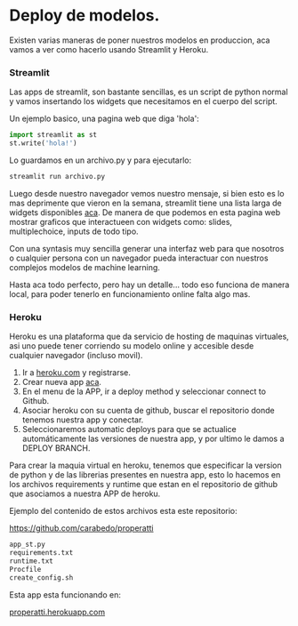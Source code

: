 # Deploy de modelos.

Existen varias maneras de poner nuestros modelos en produccion, aca vamos a ver como hacerlo usando Streamlit y Heroku.
 

### Streamlit

Las apps de streamlit, son bastante sencillas, es un script de python normal y vamos insertando los widgets que necesitamos en el cuerpo del script. 

Un ejemplo basico, una pagina web que diga 'hola':

```python
import streamlit as st
st.write('hola!')
```
Lo guardamos en un archivo.py y para ejecutarlo:

```bash
streamlit run archivo.py
``` 
Luego desde nuestro navegador vemos nuestro mensaje, si bien esto es lo mas deprimente que vieron en la semana, streamlit tiene una lista larga de widgets disponibles [aca](https://docs.streamlit.io/api.html). De manera de que podemos en esta pagina web mostrar graficos que interactueen con widgets como: slides, multiplechoice, inputs de todo tipo. 

Con una syntasis muy sencilla generar una interfaz web para que nosotros o cualquier persona con un navegador pueda interactuar con nuestros complejos modelos de machine learning.

Hasta aca todo perfecto, pero hay un detalle... todo eso funciona de manera local, para poder tenerlo en funcionamiento online falta algo mas.



### Heroku 


Heroku es una plataforma que da servicio de hosting de maquinas virtuales, asi uno puede tener corriendo su modelo online y accesible desde cualquier navegador (incluso movil). 


1. Ir a [heroku.com](https://signup.heroku.com/) y registrarse.
2. Crear nueva app [aca](https://dashboard.heroku.com/new-app).
3. En el menu de la APP, ir a deploy method y seleccionar connect to Github.
4. Asociar heroku con su cuenta de github, buscar el repositorio donde tenemos nuestra app y conectar.
5. Seleccionaremos automatic deploys para que se actualice automáticamente las versiones de nuestra app, y por ultimo le damos a DEPLOY BRANCH.


Para crear la maquia virtual en heroku, tenemos que especificar la version de python y de las librerias presentes en nuestra app, esto lo hacemos en los archivos requirements y runtime que estan en el repositorio de github que asociamos a nuestra APP de heroku.

Ejemplo del contenido de estos archivos esta este repositorio:

https://github.com/carabedo/properatti

```bash
app_st.py
requirements.txt
runtime.txt
Procfile
create_config.sh
``` 


Esta app esta funcionando en:

[properatti.herokuapp.com](https://properatti.herokuapp.com/)
